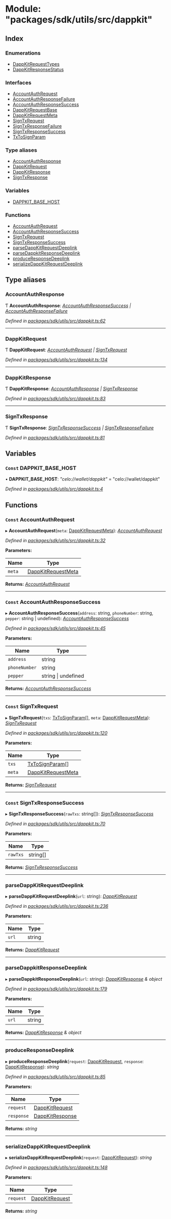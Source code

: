 # Module: "packages/sdk/utils/src/dappkit"

## Index

### Enumerations

* [DappKitRequestTypes](../enums/_packages_sdk_utils_src_dappkit_.dappkitrequesttypes.md)
* [DappKitResponseStatus](../enums/_packages_sdk_utils_src_dappkit_.dappkitresponsestatus.md)

### Interfaces

* [AccountAuthRequest](../interfaces/_packages_sdk_utils_src_dappkit_.accountauthrequest.md)
* [AccountAuthResponseFailure](../interfaces/_packages_sdk_utils_src_dappkit_.accountauthresponsefailure.md)
* [AccountAuthResponseSuccess](../interfaces/_packages_sdk_utils_src_dappkit_.accountauthresponsesuccess.md)
* [DappKitRequestBase](../interfaces/_packages_sdk_utils_src_dappkit_.dappkitrequestbase.md)
* [DappKitRequestMeta](../interfaces/_packages_sdk_utils_src_dappkit_.dappkitrequestmeta.md)
* [SignTxRequest](../interfaces/_packages_sdk_utils_src_dappkit_.signtxrequest.md)
* [SignTxResponseFailure](../interfaces/_packages_sdk_utils_src_dappkit_.signtxresponsefailure.md)
* [SignTxResponseSuccess](../interfaces/_packages_sdk_utils_src_dappkit_.signtxresponsesuccess.md)
* [TxToSignParam](../interfaces/_packages_sdk_utils_src_dappkit_.txtosignparam.md)

### Type aliases

* [AccountAuthResponse](_packages_sdk_utils_src_dappkit_.md#accountauthresponse)
* [DappKitRequest](_packages_sdk_utils_src_dappkit_.md#dappkitrequest)
* [DappKitResponse](_packages_sdk_utils_src_dappkit_.md#dappkitresponse)
* [SignTxResponse](_packages_sdk_utils_src_dappkit_.md#signtxresponse)

### Variables

* [DAPPKIT_BASE_HOST](_packages_sdk_utils_src_dappkit_.md#const-dappkit_base_host)

### Functions

* [AccountAuthRequest](_packages_sdk_utils_src_dappkit_.md#const-accountauthrequest)
* [AccountAuthResponseSuccess](_packages_sdk_utils_src_dappkit_.md#const-accountauthresponsesuccess)
* [SignTxRequest](_packages_sdk_utils_src_dappkit_.md#const-signtxrequest)
* [SignTxResponseSuccess](_packages_sdk_utils_src_dappkit_.md#const-signtxresponsesuccess)
* [parseDappKitRequestDeeplink](_packages_sdk_utils_src_dappkit_.md#parsedappkitrequestdeeplink)
* [parseDappkitResponseDeeplink](_packages_sdk_utils_src_dappkit_.md#parsedappkitresponsedeeplink)
* [produceResponseDeeplink](_packages_sdk_utils_src_dappkit_.md#produceresponsedeeplink)
* [serializeDappKitRequestDeeplink](_packages_sdk_utils_src_dappkit_.md#serializedappkitrequestdeeplink)

## Type aliases

###  AccountAuthResponse

Ƭ **AccountAuthResponse**: *[AccountAuthResponseSuccess](../interfaces/_packages_sdk_utils_src_dappkit_.accountauthresponsesuccess.md) | [AccountAuthResponseFailure](../interfaces/_packages_sdk_utils_src_dappkit_.accountauthresponsefailure.md)*

*Defined in [packages/sdk/utils/src/dappkit.ts:62](https://github.com/spruceid/celo-monorepo/blob/master/packages/sdk/utils/src/dappkit.ts#L62)*

___

###  DappKitRequest

Ƭ **DappKitRequest**: *[AccountAuthRequest](../interfaces/_packages_sdk_utils_src_dappkit_.accountauthrequest.md) | [SignTxRequest](../interfaces/_packages_sdk_utils_src_dappkit_.signtxrequest.md)*

*Defined in [packages/sdk/utils/src/dappkit.ts:134](https://github.com/spruceid/celo-monorepo/blob/master/packages/sdk/utils/src/dappkit.ts#L134)*

___

###  DappKitResponse

Ƭ **DappKitResponse**: *[AccountAuthResponse](_packages_sdk_utils_src_dappkit_.md#accountauthresponse) | [SignTxResponse](_packages_sdk_utils_src_dappkit_.md#signtxresponse)*

*Defined in [packages/sdk/utils/src/dappkit.ts:83](https://github.com/spruceid/celo-monorepo/blob/master/packages/sdk/utils/src/dappkit.ts#L83)*

___

###  SignTxResponse

Ƭ **SignTxResponse**: *[SignTxResponseSuccess](../interfaces/_packages_sdk_utils_src_dappkit_.signtxresponsesuccess.md) | [SignTxResponseFailure](../interfaces/_packages_sdk_utils_src_dappkit_.signtxresponsefailure.md)*

*Defined in [packages/sdk/utils/src/dappkit.ts:81](https://github.com/spruceid/celo-monorepo/blob/master/packages/sdk/utils/src/dappkit.ts#L81)*

## Variables

### `Const` DAPPKIT_BASE_HOST

• **DAPPKIT_BASE_HOST**: *"celo://wallet/dappkit"* = "celo://wallet/dappkit"

*Defined in [packages/sdk/utils/src/dappkit.ts:4](https://github.com/spruceid/celo-monorepo/blob/master/packages/sdk/utils/src/dappkit.ts#L4)*

## Functions

### `Const` AccountAuthRequest

▸ **AccountAuthRequest**(`meta`: [DappKitRequestMeta](../interfaces/_packages_sdk_utils_src_dappkit_.dappkitrequestmeta.md)): *[AccountAuthRequest](../interfaces/_packages_sdk_utils_src_dappkit_.accountauthrequest.md)*

*Defined in [packages/sdk/utils/src/dappkit.ts:32](https://github.com/spruceid/celo-monorepo/blob/master/packages/sdk/utils/src/dappkit.ts#L32)*

**Parameters:**

Name | Type |
------ | ------ |
`meta` | [DappKitRequestMeta](../interfaces/_packages_sdk_utils_src_dappkit_.dappkitrequestmeta.md) |

**Returns:** *[AccountAuthRequest](../interfaces/_packages_sdk_utils_src_dappkit_.accountauthrequest.md)*

___

### `Const` AccountAuthResponseSuccess

▸ **AccountAuthResponseSuccess**(`address`: string, `phoneNumber`: string, `pepper`: string | undefined): *[AccountAuthResponseSuccess](../interfaces/_packages_sdk_utils_src_dappkit_.accountauthresponsesuccess.md)*

*Defined in [packages/sdk/utils/src/dappkit.ts:45](https://github.com/spruceid/celo-monorepo/blob/master/packages/sdk/utils/src/dappkit.ts#L45)*

**Parameters:**

Name | Type |
------ | ------ |
`address` | string |
`phoneNumber` | string |
`pepper` | string &#124; undefined |

**Returns:** *[AccountAuthResponseSuccess](../interfaces/_packages_sdk_utils_src_dappkit_.accountauthresponsesuccess.md)*

___

### `Const` SignTxRequest

▸ **SignTxRequest**(`txs`: [TxToSignParam](../interfaces/_packages_sdk_utils_src_dappkit_.txtosignparam.md)[], `meta`: [DappKitRequestMeta](../interfaces/_packages_sdk_utils_src_dappkit_.dappkitrequestmeta.md)): *[SignTxRequest](../interfaces/_packages_sdk_utils_src_dappkit_.signtxrequest.md)*

*Defined in [packages/sdk/utils/src/dappkit.ts:120](https://github.com/spruceid/celo-monorepo/blob/master/packages/sdk/utils/src/dappkit.ts#L120)*

**Parameters:**

Name | Type |
------ | ------ |
`txs` | [TxToSignParam](../interfaces/_packages_sdk_utils_src_dappkit_.txtosignparam.md)[] |
`meta` | [DappKitRequestMeta](../interfaces/_packages_sdk_utils_src_dappkit_.dappkitrequestmeta.md) |

**Returns:** *[SignTxRequest](../interfaces/_packages_sdk_utils_src_dappkit_.signtxrequest.md)*

___

### `Const` SignTxResponseSuccess

▸ **SignTxResponseSuccess**(`rawTxs`: string[]): *[SignTxResponseSuccess](../interfaces/_packages_sdk_utils_src_dappkit_.signtxresponsesuccess.md)*

*Defined in [packages/sdk/utils/src/dappkit.ts:70](https://github.com/spruceid/celo-monorepo/blob/master/packages/sdk/utils/src/dappkit.ts#L70)*

**Parameters:**

Name | Type |
------ | ------ |
`rawTxs` | string[] |

**Returns:** *[SignTxResponseSuccess](../interfaces/_packages_sdk_utils_src_dappkit_.signtxresponsesuccess.md)*

___

###  parseDappKitRequestDeeplink

▸ **parseDappKitRequestDeeplink**(`url`: string): *[DappKitRequest](_packages_sdk_utils_src_dappkit_.md#dappkitrequest)*

*Defined in [packages/sdk/utils/src/dappkit.ts:236](https://github.com/spruceid/celo-monorepo/blob/master/packages/sdk/utils/src/dappkit.ts#L236)*

**Parameters:**

Name | Type |
------ | ------ |
`url` | string |

**Returns:** *[DappKitRequest](_packages_sdk_utils_src_dappkit_.md#dappkitrequest)*

___

###  parseDappkitResponseDeeplink

▸ **parseDappkitResponseDeeplink**(`url`: string): *[DappKitResponse](_packages_sdk_utils_src_dappkit_.md#dappkitresponse) & object*

*Defined in [packages/sdk/utils/src/dappkit.ts:179](https://github.com/spruceid/celo-monorepo/blob/master/packages/sdk/utils/src/dappkit.ts#L179)*

**Parameters:**

Name | Type |
------ | ------ |
`url` | string |

**Returns:** *[DappKitResponse](_packages_sdk_utils_src_dappkit_.md#dappkitresponse) & object*

___

###  produceResponseDeeplink

▸ **produceResponseDeeplink**(`request`: [DappKitRequest](_packages_sdk_utils_src_dappkit_.md#dappkitrequest), `response`: [DappKitResponse](_packages_sdk_utils_src_dappkit_.md#dappkitresponse)): *string*

*Defined in [packages/sdk/utils/src/dappkit.ts:85](https://github.com/spruceid/celo-monorepo/blob/master/packages/sdk/utils/src/dappkit.ts#L85)*

**Parameters:**

Name | Type |
------ | ------ |
`request` | [DappKitRequest](_packages_sdk_utils_src_dappkit_.md#dappkitrequest) |
`response` | [DappKitResponse](_packages_sdk_utils_src_dappkit_.md#dappkitresponse) |

**Returns:** *string*

___

###  serializeDappKitRequestDeeplink

▸ **serializeDappKitRequestDeeplink**(`request`: [DappKitRequest](_packages_sdk_utils_src_dappkit_.md#dappkitrequest)): *string*

*Defined in [packages/sdk/utils/src/dappkit.ts:148](https://github.com/spruceid/celo-monorepo/blob/master/packages/sdk/utils/src/dappkit.ts#L148)*

**Parameters:**

Name | Type |
------ | ------ |
`request` | [DappKitRequest](_packages_sdk_utils_src_dappkit_.md#dappkitrequest) |

**Returns:** *string*
